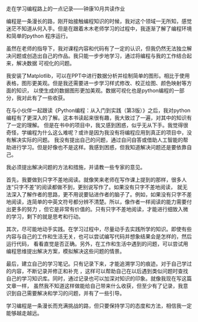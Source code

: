 走在学习编程路上的一点记录——钟康10月共读作业

编程是一条漫长的路，刚开始接触编程知识的时候，我对这个领域一无所知，感觉迷茫不知道从何入手。但是在跟着木木老师学习的过程中，我逐渐了解了编程环境和简单的python
程序运行。

虽然在老师的指导下，我对课程内容和代码有了一定的认识，但我仍然无法独立解决问题或创造出自己的作品。我只能一步步地学习，通过将编程与我的工作结合起来，解决数据
可视化的问题。

我安装了Matplotlib，可以在PPT中进行数据分析并绘制简单的图形。相比于使用表格，图形更美观。但是我还需要进一步学习样式修改、校正绘图、颜色映射等方面的知识，
以使生成的数据图形更加美观。数据可视化也是python编程的一部分，我对此有了一些收获。

 在与小伙伴一起跟读《Python编程：从入门到实践（第3版）》之后，我对python编程有了更深入的了解。这本书读起来很有趣，我大致过了一遍，对其中的知识有了一定的理解。
但是在书中的项目中，我又感到困惑，似乎无从下手。我觉得很奇怪，学编程为什么这么难呢？或许是因为我没有将编程应用到真正的项目中，没有解决实际的问题。
我没有提出自己的问题，通过自问自答或借助人工智能的帮助进行学习。但是好像也不是这样。我感到困惑，但我知道解决问题还是要依靠自己。

我必须提出解决问题的方法和措施，并请教一些专家的意见。

 首先，我要做到只字不差地阅读。就像笑来老师在写作课上提到的那样，很多人连“只字不差”的阅读都做不到，更别说写作了。如果没有只字不差地阅读，
就无法深入了解作者的思路，更不用说要钻进作者的脑子了。例如，如果没有只字不差地阅读，连简单的中英文符号都分辨不清楚。所以，像作者一样阅读的能力需要付出更多的努力
，但它是非常有价值的。只有只字不差地阅读，才能进行细致入微的学习，剩下的就是思考和行动。 

其次，尽可能地动手实践。在学习过程中，尽量动手去实践所学的知识。即使有些内容与自己的工作和生活无关，也可以尝试编写代码并想象结果会是怎样的，然后运行代码，
看看直觉是否正确。另外，在工作和生活中遇到的问题，可以尝试用编程思维提出解决方案，模拟解决这些问题的情景。

 最后，建立自己的学习笔记。只有记录下来，才能追溯学习的痕迹。对于自己学过的内容，不断记录并修正和补充
，这样可以帮助自己在以后遇到类似问题时查找自己的学习知识库。同时，通过记录也可以加深对知识的印象。就像我现在写这篇文章一样，
虽然我不知道这样做能给自己带来什么收获，但至少有了记录，我意识到自己需要解决和学习的问题，并有了一些引导。 

学习编程是一条漫长而充满挑战的路，但只要保持学习的态度和方法，相信我一定能够越走越远。



